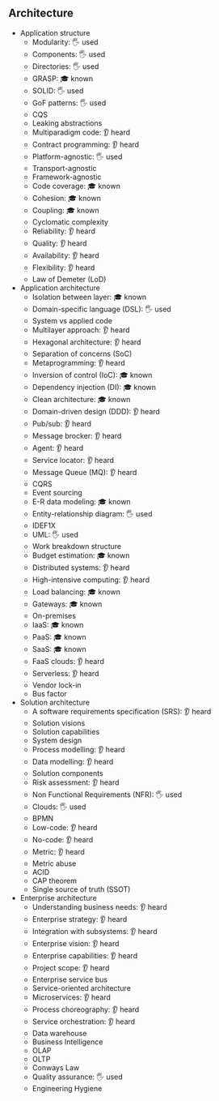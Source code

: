 ## Architecture

- Application structure
  - Modularity: 🖐️ used
  - Components: 🖐️ used
  - Directories: 🖐️ used
  - GRASP: 🎓 known
  - SOLID: 🖐️ used
  - GoF patterns: 🖐️ used
  - CQS
  - Leaking abstractions
  - Multiparadigm code: 👂 heard
  - Contract programming: 👂 heard
  - Platform-agnostic: 🖐️ used
  - Transport-agnostic
  - Framework-agnostic
  - Code coverage: 🎓 known
  - Cohesion: 🎓 known
  - Coupling: 🎓 known
  - Cyclomatic complexity
  - Reliability: 👂 heard
  - Quality: 👂 heard
  - Availability: 👂 heard
  - Flexibility: 👂 heard
  - Law of Demeter (LoD)
- Application architecture
  - Isolation between layer: 🎓 known
  - Domain-specific language (DSL): 🖐️ used
  - System vs applied code
  - Multilayer approach: 👂 heard
  - Hexagonal architecture: 👂 heard
  - Separation of concerns (SoC)
  - Metaprogramming: 👂 heard
  - Inversion of control (IoC): 🎓 known
  - Dependency injection (DI): 🎓 known
  - Clean architecture: 🎓 known
  - Domain-driven design (DDD): 👂 heard
  - Pub/sub: 👂 heard
  - Message brocker: 👂 heard
  - Agent: 👂 heard
  - Service locator: 👂 heard
  - Message Queue (MQ): 👂 heard
  - CQRS
  - Event sourcing
  - E-R data modeling: 🎓 known
  - Entity-relationship diagram: 🖐️ used
  - IDEF1X
  - UML: 🖐️ used
  - Work breakdown structure
  - Budget estimation: 🎓 known
  - Distributed systems: 👂 heard
  - High-intensive computing: 👂 heard
  - Load balancing: 🎓 known
  - Gateways: 🎓 known
  - On-premises
  - IaaS: 🎓 known
  - PaaS: 🎓 known
  - SaaS: 🎓 known
  - FaaS clouds: 👂 heard
  - Serverless: 👂 heard
  - Vendor lock-in
  - Bus factor
- Solution architecture
  - A software requirements specification (SRS): 👂 heard
  - Solution visions
  - Solution capabilities
  - System design
  - Process modelling: 👂 heard
  - Data modelling: 👂 heard
  - Solution components
  - Risk assessment: 👂 heard
  - Non Functional Requirements (NFR): 🖐️ used
  - Clouds: 🖐️ used
  - BPMN
  - Low-code: 👂 heard
  - No-code: 👂 heard
  - Metric: 👂 heard
  - Metric abuse
  - ACID
  - CAP theorem
  - Single source of truth (SSOT)
- Enterprise architecture
  - Understanding business needs: 👂 heard
  - Enterprise strategy: 👂 heard
  - Integration with subsystems: 👂 heard
  - Enterprise vision: 👂 heard
  - Enterprise capabilities: 👂 heard
  - Project scope: 👂 heard
  - Enterprise service bus
  - Service-oriented architecture
  - Microservices: 👂 heard
  - Process choreography: 👂 heard
  - Service orchestration: 👂 heard
  - Data warehouse
  - Business Intelligence
  - OLAP
  - OLTP
  - Conways Law
  - Quality assurance: 🖐️ used
  - Engineering Hygiene
